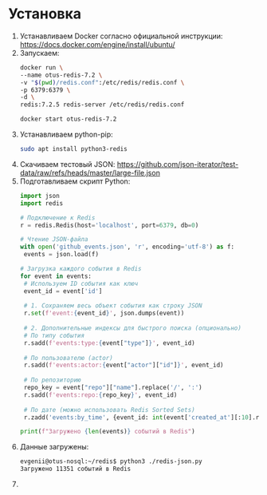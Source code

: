 # Установка
1. Устанавливаем Docker согласно официальной инструкции: https://docs.docker.com/engine/install/ubuntu/
2. Запускаем:
   ```sh
   docker run \
   --name otus-redis-7.2 \
   -v "$(pwd)/redis.conf":/etc/redis/redis.conf \
   -p 6379:6379 \
   -d \
   redis:7.2.5 redis-server /etc/redis/redis.conf
   ```
   ```sh
   docker start otus-redis-7.2
   ```
3. Устанавливаем python-pip:
   ```sh
   sudo apt install python3-redis
   ```
5. Скачиваем тестовый JSON: https://github.com/json-iterator/test-data/raw/refs/heads/master/large-file.json
6. Подготавливаем скрипт Python:
   ```python
   import json
   import redis

   # Подключение к Redis
   r = redis.Redis(host='localhost', port=6379, db=0)

   # Чтение JSON-файла
   with open('github_events.json', 'r', encoding='utf-8') as f:
    events = json.load(f)

   # Загрузка каждого события в Redis
   for event in events:
    # Используем ID события как ключ
    event_id = event['id']
    
    # 1. Сохраняем весь объект события как строку JSON
    r.set(f'event:{event_id}', json.dumps(event))
    
    # 2. Дополнительные индексы для быстрого поиска (опционально)
    # По типу события
    r.sadd(f'events:type:{event["type"]}', event_id)
    
    # По пользователю (actor)
    r.sadd(f'events:actor:{event["actor"]["id"]}', event_id)
    
    # По репозиторию
    repo_key = event["repo"]["name"].replace('/', ':')
    r.sadd(f'events:repo:{repo_key}', event_id)
    
    # По дате (можно использовать Redis Sorted Sets)
    r.zadd('events:by_time', {event_id: int(event['created_at'][:10].replace('-', ''))})

   print(f"Загружено {len(events)} событий в Redis")
   ```
8. Данные загружены:
   ```sh
   evgenii@otus-nosql:~/redis$ python3 ./redis-json.py
   Загружено 11351 событий в Redis
   ```
10. 
